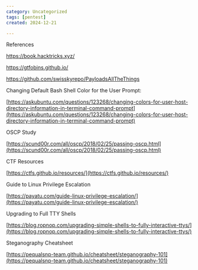 ```yaml
---
category: Uncategorized
tags: [pentest]
created: 2024-12-21

---
```

References

https://book.hacktricks.xyz/

https://gtfobins.github.io/

https://github.com/swisskyrepo/PayloadsAllTheThings

Changing Default Bash Shell Color for the User Prompt:

[https://askubuntu.com/questions/123268/changing-colors-for-user-host-directory-information-in-terminal-command-prompt](https://askubuntu.com/questions/123268/changing-colors-for-user-host-directory-information-in-terminal-command-prompt)

OSCP Study

[https://scund00r.com/all/oscp/2018/02/25/passing-oscp.html](https://scund00r.com/all/oscp/2018/02/25/passing-oscp.html)

CTF Resources

[https://ctfs.github.io/resources/](https://ctfs.github.io/resources/)

Guide to Linux Privilege Escalation

[https://payatu.com/guide-linux-privilege-escalation/](https://payatu.com/guide-linux-privilege-escalation/)

Upgrading to Full TTY Shells

[https://blog.ropnop.com/upgrading-simple-shells-to-fully-interactive-ttys/](https://blog.ropnop.com/upgrading-simple-shells-to-fully-interactive-ttys/)

Steganography Cheatsheet

[https://pequalsnp-team.github.io/cheatsheet/steganography-101](https://pequalsnp-team.github.io/cheatsheet/steganography-101)